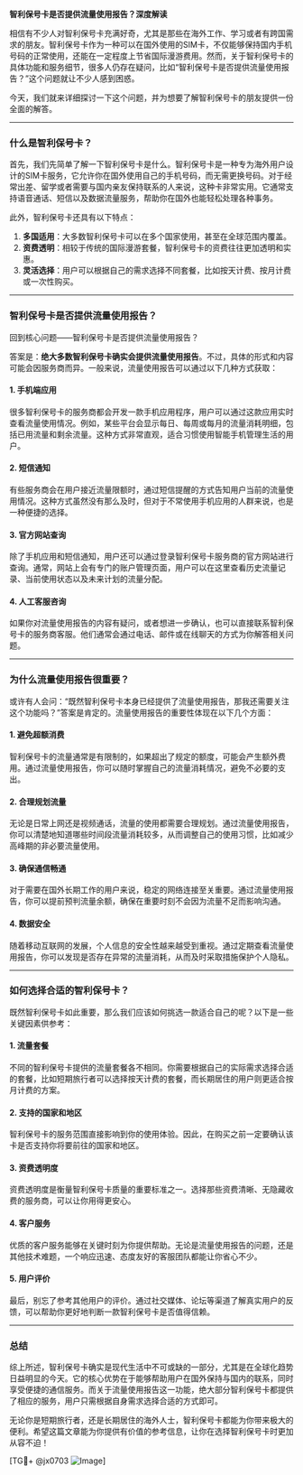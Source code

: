 **智利保号卡是否提供流量使用报告？深度解读**

相信有不少人对智利保号卡充满好奇，尤其是那些在海外工作、学习或者有跨国需求的朋友。智利保号卡作为一种可以在国外使用的SIM卡，不仅能够保持国内手机号码的正常使用，还能在一定程度上节省国际漫游费用。然而，关于智利保号卡的具体功能和服务细节，很多人仍存在疑问，比如“智利保号卡是否提供流量使用报告？”这个问题就让不少人感到困惑。

今天，我们就来详细探讨一下这个问题，并为想要了解智利保号卡的朋友提供一份全面的解答。

---

### **什么是智利保号卡？**

首先，我们先简单了解一下智利保号卡是什么。智利保号卡是一种专为海外用户设计的SIM卡服务，它允许你在国外使用自己的手机号码，而无需更换号码。对于经常出差、留学或者需要与国内亲友保持联系的人来说，这种卡非常实用。它通常支持语音通话、短信以及数据流量服务，帮助你在国外也能轻松处理各种事务。

此外，智利保号卡还具有以下特点：

1. **多国适用**：大多数智利保号卡可以在多个国家使用，甚至在全球范围内覆盖。
2. **资费透明**：相较于传统的国际漫游套餐，智利保号卡的资费往往更加透明和实惠。
3. **灵活选择**：用户可以根据自己的需求选择不同套餐，比如按天计费、按月计费或一次性购买。

---

### **智利保号卡是否提供流量使用报告？**

回到核心问题——智利保号卡是否提供流量使用报告？

答案是：**绝大多数智利保号卡确实会提供流量使用报告**。不过，具体的形式和内容可能会因服务商而异。一般来说，流量使用报告可以通过以下几种方式获取：

#### **1. 手机端应用**
很多智利保号卡的服务商都会开发一款手机应用程序，用户可以通过这款应用实时查看流量使用情况。例如，某些平台会显示每日、每周或每月的流量消耗明细，包括已用流量和剩余流量。这种方式非常直观，适合习惯使用智能手机管理生活的用户。

#### **2. 短信通知**
有些服务商会在用户接近流量限额时，通过短信提醒的方式告知用户当前的流量使用情况。这种方式虽然没有那么及时，但对于不常使用手机应用的人群来说，也是一种便捷的选择。

#### **3. 官方网站查询**
除了手机应用和短信通知，用户还可以通过登录智利保号卡服务商的官方网站进行查询。通常，网站上会有专门的账户管理页面，用户可以在这里查看历史流量记录、当前使用状态以及未来计划的流量分配。

#### **4. 人工客服咨询**
如果你对流量使用报告的内容有疑问，或者想进一步确认，也可以直接联系智利保号卡的服务商客服。他们通常会通过电话、邮件或在线聊天的方式为你解答相关问题。

---

### **为什么流量使用报告很重要？**

或许有人会问：“既然智利保号卡本身已经提供了流量使用报告，那我还需要关注这个功能吗？”答案是肯定的。流量使用报告的重要性体现在以下几个方面：

#### **1. 避免超额消费**
智利保号卡的流量通常是有限制的，如果超出了规定的额度，可能会产生额外费用。通过流量使用报告，你可以随时掌握自己的流量消耗情况，避免不必要的支出。

#### **2. 合理规划流量**
无论是日常上网还是视频通话，流量的使用都需要合理规划。通过流量使用报告，你可以清楚地知道哪些时间段流量消耗较多，从而调整自己的使用习惯，比如减少高峰期的非必要流量使用。

#### **3. 确保通信畅通**
对于需要在国外长期工作的用户来说，稳定的网络连接至关重要。通过流量使用报告，你可以提前预判流量余额，确保在重要时刻不会因为流量不足而影响沟通。

#### **4. 数据安全**
随着移动互联网的发展，个人信息的安全性越来越受到重视。通过定期查看流量使用报告，你可以发现是否存在异常的流量消耗，从而及时采取措施保护个人隐私。

---

### **如何选择合适的智利保号卡？**

既然智利保号卡如此重要，那么我们应该如何挑选一款适合自己的呢？以下是一些关键因素供参考：

#### **1. 流量套餐**
不同的智利保号卡提供的流量套餐各不相同。你需要根据自己的实际需求选择合适的套餐，比如短期旅行者可以选择按天计费的套餐，而长期居住的用户则更适合按月计费的方案。

#### **2. 支持的国家和地区**
智利保号卡的服务范围直接影响到你的使用体验。因此，在购买之前一定要确认该卡是否支持你将要前往的国家和地区。

#### **3. 资费透明度**
资费透明度是衡量智利保号卡质量的重要标准之一。选择那些资费清晰、无隐藏收费的服务商，可以让你用得更安心。

#### **4. 客户服务**
优质的客户服务能够在关键时刻为你提供帮助。无论是流量使用报告的问题，还是其他技术难题，一个响应迅速、态度友好的客服团队都能让你省心不少。

#### **5. 用户评价**
最后，别忘了参考其他用户的评价。通过社交媒体、论坛等渠道了解真实用户的反馈，可以帮助你更好地判断一款智利保号卡是否值得信赖。

---

### **总结**

综上所述，智利保号卡确实是现代生活中不可或缺的一部分，尤其是在全球化趋势日益明显的今天。它的核心优势在于能够帮助用户在国外保持与国内的联系，同时享受便捷的通信服务。而关于流量使用报告这一功能，绝大部分智利保号卡都提供了相应的服务，用户只需根据自身需求选择合适的方式即可。

无论你是短期旅行者，还是长期居住的海外人士，智利保号卡都能为你带来极大的便利。希望这篇文章能为你提供有价值的参考信息，让你在选择智利保号卡时更加从容不迫！

[TG💪+ @jx0703 ![Image](https://github.com/user-attachments/assets/dbca1d08-cadb-493c-b0ec-ad6f7a83f270)]